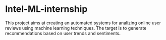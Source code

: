Intel-ML-internship
===================

This project aims at creating an automated systems for analizing online user reviews using machine learning techniques. The target is to generate recommendations based on user trends and sentiments.
